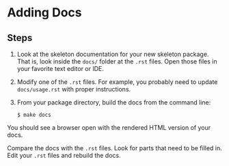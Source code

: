 # Adding Docs

## Steps

1. Look at the skeleton documentation for your new skeleton package. That is, look inside the `docs/` folder at the `.rst` files. Open those files in your favorite text editor or IDE.
2. Modify one of the `.rst` files. For example, you probably need to update `docs/usage.rst` with proper instructions.
3. From your package directory, build the docs from the command line:

    ```
    $ make docs
    ```

You should see a browser open with the rendered HTML version of your docs.

Compare the docs with the `.rst` files. Look for parts that need to be filled in. Edit your `.rst` files and rebuild the docs.
